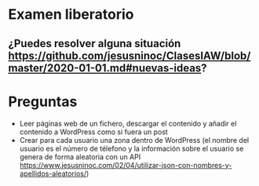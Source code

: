 # Examen liberatorio

## ¿Puedes resolver alguna situación https://github.com/jesusninoc/ClasesIAW/blob/master/2020-01-01.md#nuevas-ideas?

# Preguntas
- Leer páginas web de un fichero, descargar el contenido y añadir el contenido a WordPress como si fuera un post
- Crear para cada usuario una zona dentro de WordPress (el nombre del usuario es el número de télefono y la información sobre el usuario se genera de forma aleatoria con un API https://www.jesusninoc.com/02/04/utilizar-json-con-nombres-y-apellidos-aleatorios/)
